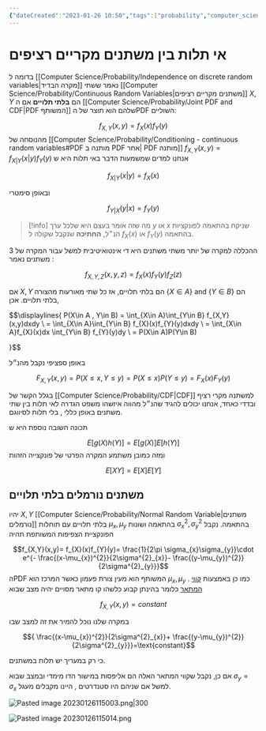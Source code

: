 ```yaml
---
{"dateCreated":"2023-01-26 10:50","tags":["probability","computer_science"],"pageDirection":"rtl","dg-publish":true,"permalink":"/computer-science/probability/independence-on-continuous-random-variables/","dgPassFrontmatter":true}
---
```




# אי תלות בין משתנים מקריים רציפים

בדומה ל [[Computer Science/Probability/Independence on discrete random variables\|מקרה הבדיד]] נאמר ששתי [[Computer Science/Probability/Continuous Random Variables\|משתנים מקריים רציפים]]  $X,Y$  הם __בלתי תלויים__ אם ה [[Computer Science/Probability/Joint PDF and CDF\|PDF המשותף]] שלהם הוא תוצר של הPDF השוליים: 

$$f_{X,Y}(x,y)= f_{X}(x)f_{Y}(y)$$
מהנוסחה של [[Computer Science/Probability/Conditioning - continuous random variables#PDF מותנה ב PDF אחר\| PDF מותנה]]  $f_{X,Y}(x,y)=f_{X|Y}(x|y)f_{Y}(y)$ אנחנו למדים שמשמעות הדבר באי תלות היא ש

$$f_{X|Y}(x|y)= f_{X}(x)$$

ובאופן סימטרי

$$f_{Y|X}(y|x)= f_{Y}(y)$$
>[!info]
>מה שזה אומר בעצם היא שלכל ערך $y$ או $x$ שניקח בהתאמה לפונקציות הנ״ל, __החתיכה__ שנקבל שקולה ל $f_{X}(x)$ או $f_{Y}(y)$ בהתאמה.

ההכללה למקרה של יותר משתי משתנים היא די אינטואיטיבית למשל עבור המקרה של 3 משתנים נאמר :

$$f_{X,Y,Z}(x,y,z)= f_{X}(x)f_{Y}(y)f_{Z}(z)$$

אם $X,Y$ הם בלתי תלויים, אז כל שתי מאורעות מהצורה $\{X\in A\}\text{ and }\{Y\in B\}$ הם בלתי תלויים. אכן,

$$\displaylines{ P(X\in A , Y\in B) =  \int_{X\in A}\int_{Y\in B} f_{X,Y}(x,y)dxdy \\ 
= \int_{X\in A}\int_{Y\in B} f_{X}(x)f_{Y}(y)dxdy \\
= \int_{X\in A}f_{X}(x)dx \int_{Y\in B} f_{Y}(y)dy \\ 
= P(X\in A)P(Y\in B)

}$$

באופן ספציפי נקבל מהנ״ל 

$$F_{X,Y}(x,y)= P(X\leq x, Y\leq y)= P(X\leq x) P(Y\leq y)= F_{X}(x)F_{Y}(y)$$

בגלל הקשר של [[Computer Science/Probability/CDF\|CDF]] למשתנה מקרי רציף ובדדי כאחד, אנחנו יכולים להגיד שהנ״ל מהווה איזשהו משפט הגדרה לאי תלות בין שתי משתנים באופן כללי , בלי תלות לסיווגם. 

תכונה חשובה נוספת היא ש 

$$E[g(X)h(Y)]= E[g(X)]E[h(Y)]$$
ומזה כמובן משתמע המקרה הפרטי של פונקצייה הזהות

$$E[XY]=E[X]E[Y]$$

## משתנים נורמלים בלתי תלויים
יהיו $X,Y$ [[Computer Science/Probability/Normal Random Variable\|משתנים נורמלים]] בלתי תלויים עם תוחלות $\mu_{x},\mu_{y}$ בהתאמה ושונות $\sigma^{2}_{x}, \sigma^{2}_{y}$ בהתאמה. נקבל הפונקציית הצפיפות המשותפת תהיה 

$$f_{X,Y}(x,y)= f_{X}(x)f_{Y}(y)= \frac{1}{2\pi \sigma_{x}\sigma_{y}}\cdot e^{- \frac{(x-\mu_{x})^{2}}{2\sigma^{2}_{x}}- \frac{(y-\mu_{y})^{2}}{2\sigma^{2}_{y}}}$$
הPDF המשותף הוא מעין צורת פעמון כאשר המרכז הוא $\mu_{x},\mu_{y}$ . כמו כן באמצעות [קווי המתאר](https://www.khanacademy.org/math/multivariable-calculus/thinking-about-multivariable-function/ways-to-represent-multivariable-functions/a/contour-maps) כלומר בהינתן קבוע כלשהו קו מתאר מסויים יהיה מצב שבוא 

$$f_{X,Y}(x,y)=constant$$

במקרה שלנו נוכל להמיר את זה למצב שבו 

$${ \frac{(x-\mu_{x})^{2}}{2\sigma^{2}_{x}}+ \frac{(y-\mu_{y})^{2}}{2\sigma^{2}_{y}}}=\text{constant}$$

כי רק במעריך יש תלות במשתנים.

אם כן, נקבל שקווי המתאר האלה הם אליפסות במישור הדו מימדי ובמצב שבוא $\sigma_{y}=\sigma_{x}$ למשל אם שניהם היו סטנדרטים , היינו מקבלים מעגל.

![Pasted image 20230126115003.png|300](/img/user/Assets/Pasted%20image%2020230126115003.png)

![Pasted image 20230126115014.png](/img/user/Assets/Pasted%20image%2020230126115014.png)



